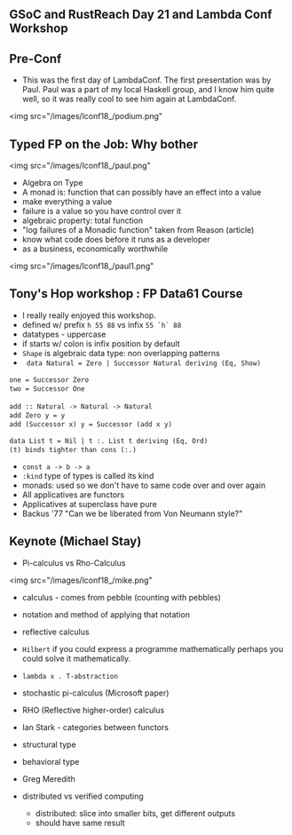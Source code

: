 ## GSoC and RustReach Day 21 and Lambda Conf Workshop

## Pre-Conf
- This was the first day of LambdaConf. The first presentation was by Paul. 
  Paul was a part of my local Haskell group, and I know him quite well, so it was
  really cool to see him again at LambdaConf.
  
 <img src="/images/lconf18_/podium.png"

## Typed FP on the Job: Why bother

 <img src="/images/lconf18_/paul.png"

- Algebra on Type
- A monad is: function that can possibly have an effect into a value
- make everything a value
- failure is a value so you have control over it
- algebraic property: total function
- "log failures of a Monadic function" taken from Reason (article)
- know what code does before it runs as a developer
- as a business, economically worthwhile

 <img src="/images/lconf18_/paul1.png"

## Tony's Hop workshop : FP Data61 Course
- I really really enjoyed this workshop.
- defined w/ prefix ```h 55 88``` vs infix ```55 `h` 88```
- datatypes - uppercase
- if starts w/ colon is infix position by default
- ```Shape``` is algebraic data type: non overlapping patterns
- ``` data Natural = Zero | Successor Natural deriving (Eq, Show)```
```
one = Successor Zero
two = Successor One

add :: Natural -> Natural -> Natural
add Zero y = y
add (Successor x) y = Successor (add x y)
```
```
data List t = Nil | t :. List t deriving (Eq, Ord) 
(t) binds tighter than cons (:.)
```
- ```const a -> b -> a```
- ```:kind``` type of types is called its kind
- monads: used so we don't have to same code over and over again
- All applicatives are functors
- Applicatives at superclass have pure
- Backus '77 "Can we be liberated from Von Neumann style?"

## Keynote (Michael Stay)
- Pi-calculus vs Rho-Calculus

<img src="/images/lconf18_/mike.png"
- calculus - comes from pebble (counting with pebbles)
- notation and method of applying that notation
- reflective calculus
- ```Hilbert``` if you could express a programme mathematically perhaps you could solve it
  mathematically.
  
- ```lambda x . T-abstraction```
- stochastic pi-calculus (Microsoft paper)
- RHO (Reflective higher-order) calculus
- Ian Stark - categories between functors
- structural type
- behavioral type
- Greg Meredith
- distributed vs verified computing
  - distributed: slice into smaller bits, get different outputs
  - should have same result
  





